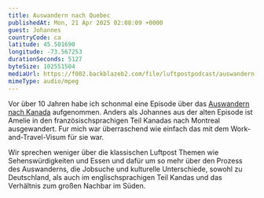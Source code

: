 ```yaml
---
title: Auswandern nach Quebec
publishedAt: Mon, 21 Apr 2025 02:08:09 +0000
guest: Johannes
countryCode: ca
latitude: 45.501690
longitude: -73.567253
durationSeconds: 5127
byteSize: 102551504
mediaUrl: https://f002.backblazeb2.com/file/luftpostpodcast/auswandern-nach-quebec.mp3
mimeType: audio/mpeg
---
```


Vor über 10 Jahren habe ich schonmal eine Episode über das [Auswandern nach Kanada](https://www.luftpost-podcast.de/auswandern-nach-kanada) aufgenommen. Anders als Johannes aus der alten Episode ist Amelie in den französischsprachigen Teil Kanadas nach Montreal ausgewandert. Fur mich war überraschend wie einfach das mit dem Work-and-Travel-Visum für sie war.

Wir sprechen weniger über die klassischen Luftpost Themen wie Sehenswürdigkeiten und Essen und dafür um so mehr über den Prozess des Auswanderns, die Jobsuche und kulturelle Unterschiede, sowohl zu Deutschland, als auch im englischsprachigen Teil Kandas und das Verhältnis zum großen Nachbar im Süden.
